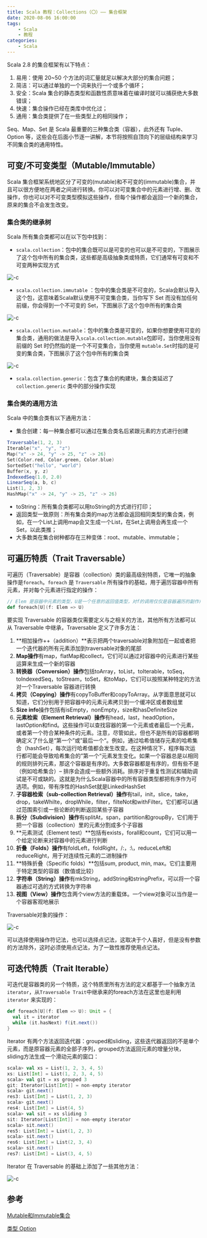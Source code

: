 ```yaml
---
title: Scala 教程：Collections（〇）—— 集合框架
date: 2020-08-06 16:00:00
tags:
    - Scala
    - 教程
categories:
    - Scala
---
```


Scala 2.8 的集合框架有以下特点：

1. 易用：使用 20~50 个方法的词汇量就足以解决大部分的集合问题；
2. 简洁：可以通过单独的一个词来执行一个或多个循环；
3. 安全：Scala 集合的静态类型和函数性质意味着在编译时就可以捕获绝大多数错误；
4. 快速：集合操作已经在类库中优化过；
5. 通用：集合类提供了在一些类型上的相同操作；

Seq、Map、Set 是 Scala 最重要的三种集合类（容器），此外还有 Tuple、Option 等，这些会在后面小节逐一讲解，本节将按照自顶向下的层级结构来学习不同集合类的通用特性。

## 可变/不可变类型（Mutable/Immutable）
Scala 集合框架系统地区分了可变的(mutable)和不可变的(immutable)集合，并且可以很方便地在两者之间进行转换。你可以对可变集合中的元素进行增、删、改操作，你也可以对不可变类型模拟这些操作，但每个操作都会返回一个新的集合，原来的集合不会发生改变。

### 集合类的继承树
Scala 所有集合类都可以在以下包中找到：

-  `scala.collection`：包中的集合既可以是可变的也可以是不可变的，下图展示了这个包中所有的集合类，这些都是高级抽象类或特质，它们通常有可变和不可变两种实现方式

![-c](https://likeitea-1257692904.cos.ap-guangzhou.myqcloud.com/liketea_blog/20191203214821.png)


- `scala.collection.immutable` ：包中的集合类是不可变的，Scala会默认导入这个包，这意味着Scala默认使用不可变集合类，当你写下 Set 而没有加任何前缀，你会得到一个不可变的 Set，下图展示了这个包中所有的集合类

![-c](https://likeitea-1257692904.cos.ap-guangzhou.myqcloud.com/liketea_blog/20191204221225.png)

- `scala.collection.mutable`：包中的集合类是可变的，如果你想要使用可变的集合类，通用的做法是导入`scala.collection.mutable`包即可，当你使用没有前缀的 Set 时仍然指的是一个不可变集合，当你使用 `mutable.Set`时指的是可变的集合类，下图展示了这个包中所有的集合类

![-c](https://likeitea-1257692904.cos.ap-guangzhou.myqcloud.com/liketea_blog/20191203215029.png)

- `scala.collection.generic`：包含了集合的构建块，集合类延迟了`collection.generic` 类中的部分操作实现

### 集合类的通用方法
Scala 中的集合类有以下通用方法：

- 集合创建：每一种集合都可以通过在集合类名后紧跟元素的方式进行创建

```scala
Traversable(1, 2, 3)
Iterable("x", "y", "z")
Map("x" -> 24, "y" -> 25, "z" -> 26)
Set(Color.red, Color.green, Color.blue)
SortedSet("hello", "world")
Buffer(x, y, z)
IndexedSeq(1.0, 2.0)
LinearSeq(a, b, c)
List(1, 2, 3)
HashMap("x" -> 24, "y" -> 25, "z" -> 26)
```

- toString：所有集合类都可以用toString的方式进行打印；
- 返回类型一致原则：所有集合类的map方法都会返回相同类型的集合类，例如，在一个List上调用map会又生成一个List，在Set上调用会再生成一个Set，以此类推；
- 大多数类在集合树种都存在三种变体：root、mutable、immutable；

## 可遍历特质（Trait Traversable）
可遍历（Traversable）是容器（collection）类的最高级别特质，它唯一的抽象操作是`foreach`。`foreach` 是 `Traversable` 所有操作的基础，用于遍历容器中所有元素，并对每个元素进行指定的操作：

```scala
// Elem 是容器中元素的类型，U是一个任意的返回值类型，对f的调用仅仅是容器遍历的副作用，实际上所有计算结果都被foreach抛弃（没有返回值）
def foreach[U](f: Elem => U)
```

要实现 Traversable 的容器类仅需要定义与之相关的方法，其他所有方法都可以从 Traversable 中继承，Traversable 定义了许多方法：

1. **相加操作++（addition）**表示把两个traversable对象附加在一起或者把一个迭代器的所有元素添加到traversable对象的尾部
2. **Map操作**有map，flatMap和collect，它们可以通过对容器中的元素进行某些运算来生成一个新的容器
3. **转换器（Conversion）操作**包括toArray，toList，toIterable，toSeq，toIndexedSeq，toStream，toSet，和toMap，它们可以按照某种特定的方法对一个Traversable 容器进行转换
4. **拷贝（Copying）操作**有copyToBuffer和copyToArray。从字面意思就可以知道，它们分别用于把容器中的元素元素拷贝到一个缓冲区或者数组里
5. **Size info**操作包括有isEmpty，nonEmpty，size和hasDefiniteSize
6. **元素检索（Element Retrieval）操作**有head，last，headOption，lastOption和find。这些操作可以查找容器的第一个元素或者最后一个元素，或者第一个符合某种条件的元素。注意，尽管如此，但也不是所有的容器都明确定义了什么是“第一个”或”最后一个“。例如，通过哈希值储存元素的哈希集合（hashSet），每次运行哈希值都会发生改变。在这种情况下，程序每次运行都可能会导致哈希集合的”第一个“元素发生变化。如果一个容器总是以相同的规则排列元素，那这个容器是有序的。大多数容器都是有序的，但有些不是（例如哈希集合）– 排序会造成一些额外消耗。排序对于重复性测试和辅助调试是不可或缺的。这就是为什么Scala容器中的所有容器类型都把有序作为可选项。例如，带有序性的HashSet就是LinkedHashSet
7. **子容器检索（sub-collection Retrieval）操作**有tail，init，slice，take，drop，takeWhilte，dropWhile，filter，filteNot和withFilter。它们都可以通过范围索引或一些论断的判断返回某些子容器
8. **拆分（Subdivision）操作**有splitAt，span，partition和groupBy，它们用于把一个容器（collection）里的元素分割成多个子容器
9. **元素测试（Element test）**包括有exists，forall和count，它们可以用一个给定论断来对容器中的元素进行判断
10. **折叠（Folds）操作**有foldLeft，foldRight，/:，:\，reduceLeft和reduceRight，用于对连续性元素的二进制操作
11. **特殊折叠（Specific folds）**包括sum, product, min, max。它们主要用于特定类型的容器（数值或比较）
12. **字符串（String）操作**有mkString，addString和stringPrefix，可以将一个容器通过可选的方式转换为字符串
13. **视图（View）操作**包含两个view方法的重载体。一个view对象可以当作是一个容器客观地展示

Traversable对象的操作：

![-c](https://likeitea-1257692904.cos.ap-guangzhou.myqcloud.com/liketea_blog/20191203215045.png)

可以选择使用操作符记法，也可以选择点记法，这取决于个人喜好，但是没有参数的方法除外，这时必须使用点记法，为了一致性推荐使用点记法。

## 可迭代特质（Trait Iterable）
可迭代是容器类的另一个特质，这个特质里所有方法的定义都基于一个抽象方法`iterator`，从`Traversable Trait`中继承来的foreach方法在这里也是利用 `iterator` 来实现的：

```scala
def foreach[U](f: Elem => U): Unit = {
  val it = iterator
  while (it.hasNext) f(it.next())
}
```

Iterator 有两个方法返回迭代器：grouped和sliding，这些迭代器返回的不是单个元素，而是原容器元素的全部子序列，grouped方法返回元素的增量分块，sliding方法生成一个滑动元素的窗口：

```scala
scala> val xs = List(1, 2, 3, 4, 5)
xs: List[Int] = List(1, 2, 3, 4, 5)
scala> val git = xs grouped 3
git: Iterator[List[Int]] = non-empty iterator
scala> git.next()
res3: List[Int] = List(1, 2, 3)
scala> git.next()
res4: List[Int] = List(4, 5)
scala> val sit = xs sliding 3
sit: Iterator[List[Int]] = non-empty iterator
scala> sit.next()
res5: List[Int] = List(1, 2, 3)
scala> sit.next()
res6: List[Int] = List(2, 3, 4)
scala> sit.next()
res7: List[Int] = List(3, 4, 5)
```

Iterator 在 Traversable 的基础上添加了一些其他方法：

![-c](https://likeitea-1257692904.cos.ap-guangzhou.myqcloud.com/liketea_blog/20191203215057.png)


## 参考

[Mutable和Immutable集合](https://docs.scala-lang.org/zh-cn/overviews/collections/introduction.html)

[类型 Option](https://windor.gitbooks.io/beginners-guide-to-scala/content/chp5-the-option-type.html)